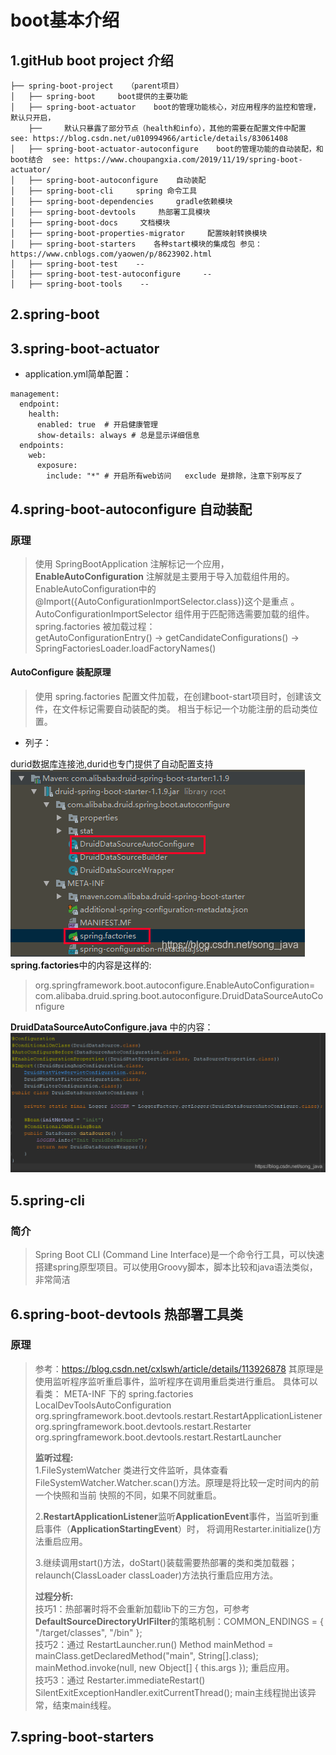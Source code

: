 # boot基本介绍

## 1.gitHub boot project 介绍

```
├── spring-boot-project   （parent项目）  
│   ├── spring-boot     boot提供的主要功能 
│   ├── spring-boot-actuator    boot的管理功能核心，对应用程序的监控和管理，默认只开启，
    ├──     默认只暴露了部分节点（health和info），其他的需要在配置文件中配置 see: https://blog.csdn.net/u010994966/article/details/83061408
│   ├── spring-boot-actuator-autoconfigure    boot的管理功能的自动装配，和boot结合  see: https://www.choupangxia.com/2019/11/19/spring-boot-actuator/
│   ├── spring-boot-autoconfigure    自动装配 
│   ├── spring-boot-cli     spring 命令工具 
│   ├── spring-boot-dependencies     gradle依赖模块
│   ├── spring-boot-devtools     热部署工具模块
│   ├── spring-boot-docs     文档模块  
│   ├── spring-boot-properties-migrator     配置映射转换模块
│   ├── spring-boot-starters    各种start模块的集成包 参见：https://www.cnblogs.com/yaowen/p/8623902.html
│   ├── spring-boot-test    -- 
│   ├── spring-boot-test-autoconfigure     --
│   ├── spring-boot-tools    --
```

## 2.spring-boot

## 3.spring-boot-actuator

+ application.yml简单配置：

```
management:
  endpoint:
    health:
      enabled: true  # 开启健康管理
      show-details: always # 总是显示详细信息
  endpoints:
    web:
      exposure:
        include: "*" # 开启所有web访问   exclude 是排除，注意下别写反了
```

## 4.spring-boot-autoconfigure 自动装配

### 原理 
> 使用 SpringBootApplication 注解标记一个应用，**EnableAutoConfiguration** 注解就是主要用于导入加载组件用的。  
> EnableAutoConfiguration中的@Import({AutoConfigurationImportSelector.class})这个是重点 。  
> AutoConfigurationImportSelector 组件用于匹配筛选需要加载的组件。spring.factories 被加载过程：  
> getAutoConfigurationEntry() -> getCandidateConfigurations() -> SpringFactoriesLoader.loadFactoryNames()

#### AutoConfigure 装配原理

> 使用 spring.factories 配置文件加载，在创建boot-start项目时，创建该文件，在文件标记需要自动装配的类。
> 相当于标记一个功能注册的启动类位置。

+ 列子：

durid数据库连接池,durid也专门提供了自动配置支持
![img.png](../img/bs-1.png)
**spring.factories**中的内容是这样的:
> org.springframework.boot.autoconfigure.EnableAutoConfiguration=\
com.alibaba.druid.spring.boot.autoconfigure.DruidDataSourceAutoConfigure

**DruidDataSourceAutoConfigure.java** 中的内容：
![img.png](../img/bs-2.png)

## 5.spring-cli

### 简介

> Spring Boot CLI (Command Line Interface)是一个命令行工具，可以快速搭建spring原型项目。可以使用Groovy脚本，脚本比较和java语法类似，
> 非常简洁

## 6.spring-boot-devtools 热部署工具类

### 原理

> 参考：https://blog.csdn.net/cxlswh/article/details/113926878
> 其原理是使用监听程序监听重启事件，监听程序在调用重启类进行重启。
> 具体可以看类：
> META-INF 下的 spring.factories LocalDevToolsAutoConfiguration
> org.springframework.boot.devtools.restart.RestartApplicationListener
> org.springframework.boot.devtools.restart.Restarter
> org.springframework.boot.devtools.restart.RestartLauncher
>
> **监听过程:**  
> 1.FileSystemWatcher 类进行文件监听，具体查看 FileSystemWatcher.Watcher.scan()方法。原理是将比较一定时间内的前一个快照和当前
> 快照的不同，如果不同就重启。
>
> 2.**RestartApplicationListener**监听**ApplicationEvent**事件，当监听到重启事件（**ApplicationStartingEvent**）时，
> 将调用Restarter.initialize()方法重启应用。
> 
> 3.继续调用start()方法，doStart()装载需要热部署的类和类加载器；relaunch(ClassLoader classLoader)方法执行重启应用方法。
>
> **过程分析:**  
> 技巧1：热部署时将不会重新加载lib下的三方包，可参考 **DefaultSourceDirectoryUrlFilter**的策略机制：COMMON_ENDINGS = { "/target/classes", "/bin" };  
> 技巧2：通过 RestartLauncher.run() Method mainMethod = mainClass.getDeclaredMethod("main", String[].class); mainMethod.invoke(null, new Object[] { this.args }); 重启应用。  
> 技巧3：通过 Restarter.immediateRestart() SilentExitExceptionHandler.exitCurrentThread(); main主线程抛出该异常，结束main线程。


## 7.spring-boot-starters

